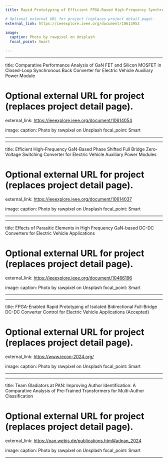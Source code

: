 ```yaml
---
title: Rapid Prototyping of Efficient FPGA-Based High-Frequency Synchronous DC-DC Buck Converter Control for Electric Vehicle Auxiliary Power Module

# Optional external URL for project (replaces project detail page).
external_link: https://ieeexplore.ieee.org/document/10613953

image:
  caption: Photo by rawpixel on Unsplash
  focal_point: Smart

---
```


---
title: Comparative Performance Analysis of GaN FET and Silicon MOSFET in Closed-Loop Synchronous Buck Converter for Electric Vehicle Auxiliary Power Module

# Optional external URL for project (replaces project detail page).
external_link: https://ieeexplore.ieee.org/document/10614054

image:
  caption: Photo by rawpixel on Unsplash
  focal_point: Smart

---

---
title: Efficient High-Frequency GaN-Based Phase Shifted Full Bridge Zero-Voltage Switching Converter for Electric Vehicle Auxiliary Power Modules

# Optional external URL for project (replaces project detail page).
external_link: https://ieeexplore.ieee.org/document/10614037

image:
  caption: Photo by rawpixel on Unsplash
  focal_point: Smart

---

---
title: Effects of Parasitic Elements in High Frequency GaN-based DC-DC Converters for Electric Vehicle Applications

# Optional external URL for project (replaces project detail page).
external_link: https://ieeexplore.ieee.org/document/10466196

image:
  caption: Photo by rawpixel on Unsplash
  focal_point: Smart

---

---
title: FPGA-Enabled Rapid Prototyping of Isolated Bidirectional Full-Bridge DC-DC
Converter Control for Electric Vehicle Applications (Accepted)

# Optional external URL for project (replaces project detail page).
external_link: https://www.iecon-2024.org/

image:
  caption: Photo by rawpixel on Unsplash
  focal_point: Smart

---
---
title: Team Gladiators at PAN: Improving Author Identification: A Comparative
Analysis of Pre-Trained Transformers for Multi-Author Classification

# Optional external URL for project (replaces project detail page).
external_link: https://pan.webis.de/publications.html#adnan_2024

image:
  caption: Photo by rawpixel on Unsplash
  focal_point: Smart

---